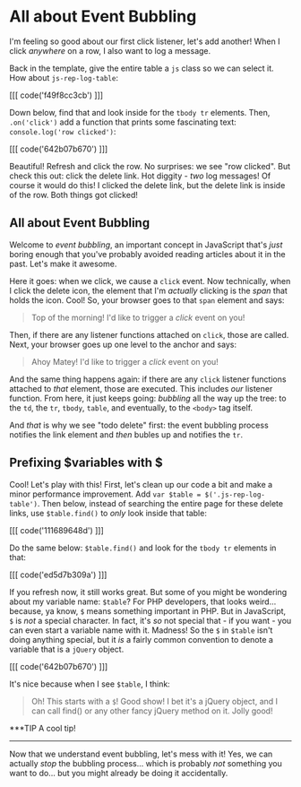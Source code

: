 # All about Event Bubbling

I'm feeling so good about our first click listener, let's add another! When I click
*anywhere* on a row, I also want to log a message.

Back in the template, give the entire table a `js` class so we can select it. How
about `js-rep-log-table`:

[[[ code('f49f8cc3cb') ]]]

Down below, find that and look inside for the `tbody tr` elements. Then, `.on('click')`
add a function that prints some fascinating text: `console.log('row clicked')`:

[[[ code('642b07b670') ]]]

Beautiful! Refresh and click the row. No surprises: we see "row clicked". But check
this out: click the delete link. Hot diggity - *two* log messages! Of course it would
do this! I clicked the delete link, but the delete link is inside of the row. Both
things got clicked!

## All about Event Bubbling

Welcome to *event bubbling*, an important concept in JavaScript that's *just* boring
enough that you've probably avoided reading articles about it in the past. Let's make
it awesome.

Here it goes: when we click, we cause a `click` event. Now technically, when I click
the delete icon, the element that I'm *actually* clicking is the *span* that holds
the icon. Cool! So, your browser goes to that `span` element and says:

> Top of the morning! I'd like to trigger a *click* event on you!

Then, if there are any listener functions attached on `click`, those are called.
Next, your browser goes up one level to the anchor and says:

> Ahoy Matey! I'd like to trigger a *click* event on you!

And the same thing happens again: if there are any `click` listener functions attached
to *that* element, those are executed. This includes *our* listener function. From
here, it just keeps going: *bubbling* all the way up the tree: to the `td`, the `tr`,
`tbody`, `table`, and eventually, to the `<body>` tag itself.

And *that* is why we see "todo delete" first: the event bubbling process notifies
the link element and *then* bubles up and notifies the `tr`.

## Prefixing $variables with $

Cool! Let's play with this! First, let's clean up our code a bit and make a minor
performance improvement. Add `var $table = $('.js-rep-log-table')`. Then below, instead
of searching the entire page for these delete links, use `$table.find()` to *only*
look inside that table:

[[[ code('111689648d') ]]]

Do the same below: `$table.find()` and look for the `tbody tr` elements in that:

[[[ code('ed5d7b309a') ]]]

If you refresh now, it still works great. But some of you might be wondering about
my variable name: `$table`? For PHP developers, that looks weird... because, ya know,
`$` means something important in PHP. But in JavaScript, `$` is *not* a special character.
In fact, it's *so* not special that - if you want - you can even start a variable
name with it. Madness! So the `$` in `$table` isn't doing anything special, but it
*is* a fairly common convention to denote a variable that is a `jQuery` object.

[[[ code('642b07b670') ]]]

It's nice because when I see `$table`, I think:

> Oh! This starts with a `$`! Good show! I bet it's a jQuery object, and I can call
> find() or any other fancy jQuery method on it. Jolly good!

***TIP
A cool tip!
***

Now that we understand event bubbling, let's mess with it! Yes, we can actually
*stop* the bubbling process... which is probably *not* something you want to do...
but you might already be doing it accidentally.
